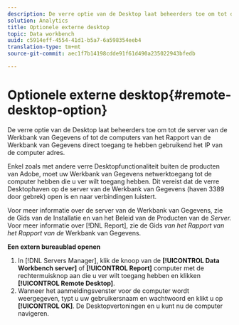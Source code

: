 ```yaml
---
description: De verre optie van de Desktop laat beheerders toe om tot de server van de Werkbank van Gegevens of tot de computers van het Rapport van de Werkbank van Gegevens direct toegang te hebben gebruikend het IP van de computer adres.
solution: Analytics
title: Optionele externe desktop
topic: Data workbench
uuid: c5914eff-4554-41d1-b5a7-6a598354eeb4
translation-type: tm+mt
source-git-commit: aec1f7b14198cdde91f61d490a235022943bfedb

---
```



# Optionele externe desktop{#remote-desktop-option}

De verre optie van de Desktop laat beheerders toe om tot de server van de Werkbank van Gegevens of tot de computers van het Rapport van de Werkbank van Gegevens direct toegang te hebben gebruikend het IP van de computer adres.

Enkel zoals met andere verre Desktopfunctionaliteit buiten de producten van Adobe, moet uw Werkbank van Gegevens netwerktoegang tot de computer hebben die u ver wilt toegang hebben. Dit vereist dat de verre Desktophaven op de server van de Werkbank van Gegevens (haven 3389 door gebrek) open is en naar verbindingen luistert.

Voor meer informatie over de server van de Werkbank van Gegevens, zie de Gids van de Installatie en van het Beleid van de Producten van de *Server.* Voor meer informatie over [!DNL Report], zie de Gids *van het Rapport van het Rapport van de* Werkbank van Gegevens.

**Een extern bureaublad openen**

1. In [!DNL Servers Manager], klik de knoop van de **[!UICONTROL Data Workbench server]** of **[!UICONTROL Report]** computer met de rechtermuisknop aan die u ver wilt toegang hebben en klikken **[!UICONTROL Remote Desktop]**.
1. Wanneer het aanmeldingsvenster voor de computer wordt weergegeven, typt u uw gebruikersnaam en wachtwoord en klikt u op **[!UICONTROL OK]**. De Desktopvertoningen en u kunt nu de computer navigeren.
